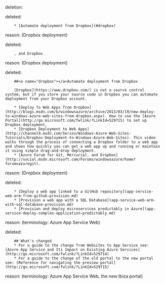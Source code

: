 deletion:

deleted:

		* [Automate deployment from Dropbox](#dropbox)

reason: (Dropbox deployment)

deleted:

		, and Dropbox

reason: (Dropbox deployment)

deleted:

		##<a name="dropbox"></a>Automate deployment from Dropbox
		
		[Dropbox](https://www.dropbox.com/) is not a source control system, but if you store your source code in Dropbox you can automate deployment from your Dropbox account.
		
		* [Deploy To Web Apps from Dropbox](http://blogs.msdn.com/b/windowsazure/archive/2013/03/19/new-deploy-to-windows-azure-web-sites-from-dropbox.aspx). How to use the [Azure Portal](http://go.microsoft.com/fwlink/?LinkId=529715) to set up Dropbox deployment.
		* [Dropbox Deployment to Web Apps](http://channel9.msdn.com/Series/Windows-Azure-Web-Sites-Tutorials/Dropbox-Deployment-to-Windows-Azure-Web-Sites). This video walks through the process of connecting a Dropbox folder to a web app and shows how quickly you can get a web app up and running or maintain it using simple drag-and-drop deployment.
		* [Azure Forum for Git, Mercurial, and Dropbox](http://social.msdn.microsoft.com/Forums/windowsazure/home?forum=azuregit).

reason: (Dropbox deployment)

deleted:

		* [Deploy a web app linked to a GitHub repository](app-service-web-arm-from-github-provision.md)
		* [Provision a web app with a SQL Database](app-service-web-arm-with-sql-database-provision.md)
		* [Provision and deploy microservices predictably in Azure](app-service-deploy-complex-application-predictably.md)

reason: (terminology: Azure App Service Web)

deleted:

		## What's changed
		* For a guide to the change from Websites to App Service see: [Azure App Service and Its Impact on Existing Azure Services](http://go.microsoft.com/fwlink/?LinkId=529714)
		* For a guide to the change of the old portal to the new portal see: [Reference for navigating the preview portal](http://go.microsoft.com/fwlink/?LinkId=529715)

reason: (terminology: Azure App Service Web, the new Ibiza portal)

